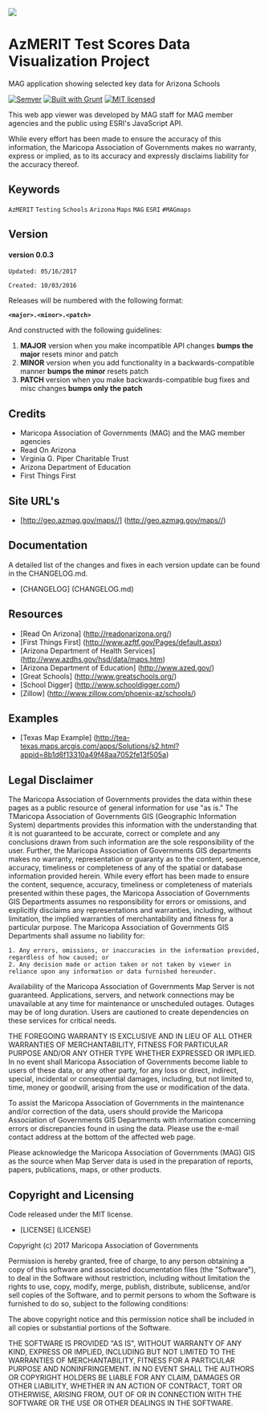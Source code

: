 ![](http://geo.azmag.gov/maps/readonaz/app/resources/img/maglogo_black.png)
# AzMERIT Test Scores Data Visualization Project
MAG application showing selected key data for Arizona Schools

<!-- [![GitHub issues](https://img.shields.io/github/issues/AZMAG/map-ReadOnAZ.svg)](https://github.com/AZMAG/map-ReadOnAZ/issues) -->
<!-- [![dependencies](https://david-dm.org/AZMAG/map-ReadOnAZ.png)](https://david-dm.org/AZMAG/map-ReadOnAZ)
[![devDependency Status](https://david-dm.org/AZMAG/map-ReadOnAZ/dev-status.png)](https://david-dm.org/AZMAG/map-ReadOnAZ) -->
[![Semver](http://img.shields.io/SemVer/2.0.0.png)](http://semver.org/spec/v2.0.0.html)
[![Built with Grunt](https://cdn.gruntjs.com/builtwith.png)](http://gruntjs.com/)
[![MIT licensed](https://img.shields.io/badge/license-MIT-blue.svg)](https://opensource.org/licenses/MIT)


This web app viewer was developed by MAG staff for MAG member agencies and the public using ESRI's JavaScript API.

While every effort has been made to ensure the accuracy of this information, the Maricopa Association of Governments makes no warranty, express or implied, as to its accuracy and expressly disclaims liability for the accuracy thereof.

## Keywords

`AzMERIT` `Testing` `Schools` `Arizona` `Maps` `MAG` `ESRI` `#MAGmaps`

## Version

#### version 0.0.3 ####

 `Updated: 05/16/2017`

 `Created: 10/03/2016`

Releases will be numbered with the following format:

**`<major>.<minor>.<patch>`**

And constructed with the following guidelines:

1. **MAJOR** version when you make incompatible API changes **bumps the major** resets minor and patch
2. **MINOR** version when you add functionality in a backwards-compatible manner **bumps the minor** resets patch
3. **PATCH** version when you make backwards-compatible bug fixes and misc changes **bumps only the patch**

## Credits

* Maricopa Association of Governments (MAG) and the MAG member agencies
* Read On Arizona
* Virginia G. Piper Charitable Trust
* Arizona Department of Education
* First Things First

## Site URL's

* [http://geo.azmag.gov/maps//] (http://geo.azmag.gov/maps//)

## Documentation

A detailed list of the changes and fixes in each version update can be found in the CHANGELOG.md.

* [CHANGELOG] (CHANGELOG.md)

## Resources

* [Read On Arizona] (http://readonarizona.org/)
* [First Things First] (http://www.azftf.gov/Pages/default.aspx)
* [Arizona Department of Health Services] (http://www.azdhs.gov/hsd/data/maps.htm)
* [Arizona Department of Education] (http://www.azed.gov/)
* [Great Schools] (http://www.greatschools.org/)
* [School Digger] (http://www.schooldigger.com/)
* [Zillow] (http://www.zillow.com/phoenix-az/schools/)

## Examples

* [Texas Map Example] (http://tea-texas.maps.arcgis.com/apps/Solutions/s2.html?appid=8b1d6f13310a49f48aa7052fe13f505a)

## Legal Disclaimer

The Maricopa Association of Governments provides the data within these pages as a public resource of general information for use "as is." The TMaricopa Association of Governments GIS (Geographic Information System) departments provides this information with the understanding that it is not guaranteed to be accurate, correct or complete and any conclusions drawn from such information are the sole responsibility of the user. Further, the Maricopa Association of Governments GIS departments makes no warranty, representation or guaranty as to the content, sequence, accuracy, timeliness or completeness of any of the spatial or database information provided herein. While every effort has been made to ensure the content, sequence, accuracy, timeliness or completeness of materials presented within these pages, the Maricopa Association of Governments GIS Departments assumes no responsibility for errors or omissions, and explicitly disclaims any representations and warranties, including, without limitation, the implied warranties of merchantability and fitness for a particular purpose. The Maricopa Association of Governments GIS Departments shall assume no liability for:

    1. Any errors, omissions, or inaccuracies in the information provided, regardless of how caused; or
    2. Any decision made or action taken or not taken by viewer in reliance upon any information or data furnished hereunder.

Availability of the Maricopa Association of Governments Map Server is not guaranteed. Applications, servers, and network connections may be unavailable at any time for maintenance or unscheduled outages. Outages may be of long duration. Users are cautioned to create dependencies on these services for critical needs.

THE FOREGOING WARRANTY IS EXCLUSIVE AND IN LIEU OF ALL OTHER WARRANTIES OF MERCHANTABILITY, FITNESS FOR PARTICULAR PURPOSE AND/OR ANY OTHER TYPE WHETHER EXPRESSED OR IMPLIED. In no event shall Maricopa Association of Governments become liable to users of these data, or any other party, for any loss or direct, indirect, special, incidental or consequential damages, including, but not limited to, time, money or goodwill, arising from the use or modification of the data.

To assist the Maricopa Association of Governments in the maintenance and/or correction of the data, users should provide the Maricopa Association of Governments GIS Departments with information concerning errors or discrepancies found in using the data. Please use the e-mail contact address at the bottom of the affected web page.

Please acknowledge the Maricopa Association of Governments (MAG) GIS as the source when Map Server data is used in the preparation of reports, papers, publications, maps, or other products.

## Copyright and Licensing

Code released under the MIT license.

* [LICENSE] (LICENSE)

Copyright (c) 2017 Maricopa Association of Governments

Permission is hereby granted, free of charge, to any person obtaining a copy of this software and associated documentation files (the "Software"), to deal in the Software without restriction, including without limitation the rights to use, copy, modify, merge, publish, distribute, sublicense, and/or sell copies of the Software, and to permit persons to whom the Software is furnished to do so, subject to the following conditions:

The above copyright notice and this permission notice shall be included in all copies or substantial portions of the Software.

THE SOFTWARE IS PROVIDED "AS IS", WITHOUT WARRANTY OF ANY KIND, EXPRESS OR IMPLIED, INCLUDING BUT NOT LIMITED TO THE WARRANTIES OF MERCHANTABILITY, FITNESS FOR A PARTICULAR PURPOSE AND NONINFRINGEMENT. IN NO EVENT SHALL THE AUTHORS OR COPYRIGHT HOLDERS BE LIABLE FOR ANY CLAIM, DAMAGES OR OTHER LIABILITY, WHETHER IN AN ACTION OF CONTRACT, TORT OR OTHERWISE, ARISING FROM, OUT OF OR IN CONNECTION WITH THE SOFTWARE OR THE USE OR OTHER DEALINGS IN THE SOFTWARE.